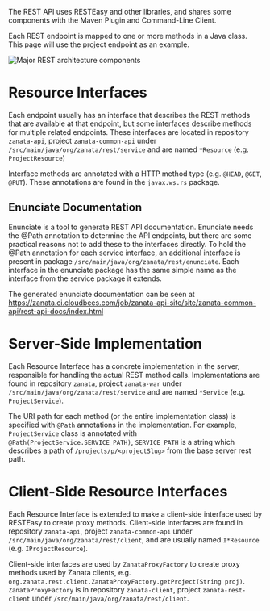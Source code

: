 The REST API uses RESTEasy and other libraries, and shares some components with the Maven Plugin and Command-Line Client.

Each REST endpoint is mapped to one or more methods in a Java class. This page will use the project endpoint as an example.

![Major REST architecture components](http://zanata.org/images/diagrams/zanata-2.0-architecture-rest.svg)

# Resource Interfaces

Each endpoint usually has an interface that describes the REST methods that are available at that endpoint, but some interfaces describe methods for multiple related endpoints. These interfaces are located in repository `zanata-api`, project `zanata-common-api` under `/src/main/java/org/zanata/rest/service` and are named `*Resource` (e.g. `ProjectResource`)

Interface methods are annotated with a HTTP method type (e.g. `@HEAD`, `@GET`, `@PUT`). These annotations are found in the `javax.ws.rs` package.

## Enunciate Documentation

Enunciate is a tool to generate REST API documentation. Enunciate needs the @Path annotation to determine the API endpoints, but there are some practical reasons not to add these to the interfaces directly. To hold the @Path annotation for each service interface, an additional interface is present in package `/src/main/java/org/zanata/rest/enunciate`. Each interface in the enunciate package has the same simple name as the interface from the service package it extends.

The generated enunciate documentation can be seen at https://zanata.ci.cloudbees.com/job/zanata-api-site/site/zanata-common-api/rest-api-docs/index.html

# Server-Side Implementation

Each Resource Interface has a concrete implementation in the server, responsible for handling the actual REST method calls. Implementations are found in repository `zanata`, project `zanata-war` under `/src/main/java/org/zanata/rest/service` and are named `*Service` (e.g. `ProjectService`).

The URI path for each method (or the entire implementation class) is specified with `@Path` annotations in the implementation. For example, `ProjectService` class is annotated with `@Path(ProjectService.SERVICE_PATH)`, `SERVICE_PATH` is a string which describes a path of `/projects/p/<projectSlug>` from the base server rest path.


# Client-Side Resource Interfaces

Each Resource Interface is extended to make a client-side interface used by RESTEasy to create proxy methods. Client-side interfaces are found in repository `zanata-api`, project `zanata-common-api` under `/src/main/java/org/zanata/rest/client`, and are usually named `I*Resource` (e.g. `IProjectResource`).

Client-side interfaces are used by `ZanataProxyFactory` to create proxy methods used by Zanata clients, e.g. `org.zanata.rest.client.ZanataProxyFactory.getProject(String proj)`. `ZanataProxyFactory` is in repository `zanata-client`, project `zanata-rest-client` under `/src/main/java/org/zanata/rest/client`.